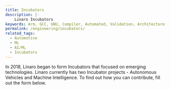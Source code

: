 ```yaml
---
title: Incubators
description: |-
    Linaro Incubators
keywords: Arm, GCC, GNU, Compiler, Automated, Validation, Architecture, Linux, Kernel, 96Boards
permalink: /engineering/incubators/
related_tags:
  - Automotive
  - ML
  - AI/ML
  - Incubators
---
```

In 2018, Linaro began to form Incubators that focused on emerging technologies. Linaro currently has two Incubator projects - Autonomous Vehicles and Machine Intelligence. To find out how you can contribute, fill out the form below.
